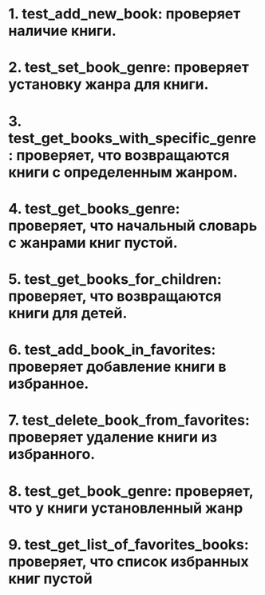 # 1. test_add_new_book: проверяет наличие книги.
# 2. test_set_book_genre: проверяет установку жанра для книги.
# 3. test_get_books_with_specific_genre: проверяет, что возвращаются книги с определенным жанром.
# 4. test_get_books_genre: проверяет, что начальный словарь с жанрами книг пустой.
# 5. test_get_books_for_children: проверяет, что возвращаются книги для детей.
# 6. test_add_book_in_favorites: проверяет добавление книги в избранное.
# 7. test_delete_book_from_favorites: проверяет удаление книги из избранного.
# 8. test_get_book_genre: проверяет, что у книги установленный жанр
# 9. test_get_list_of_favorites_books: проверяет, что список избранных книг пустой
